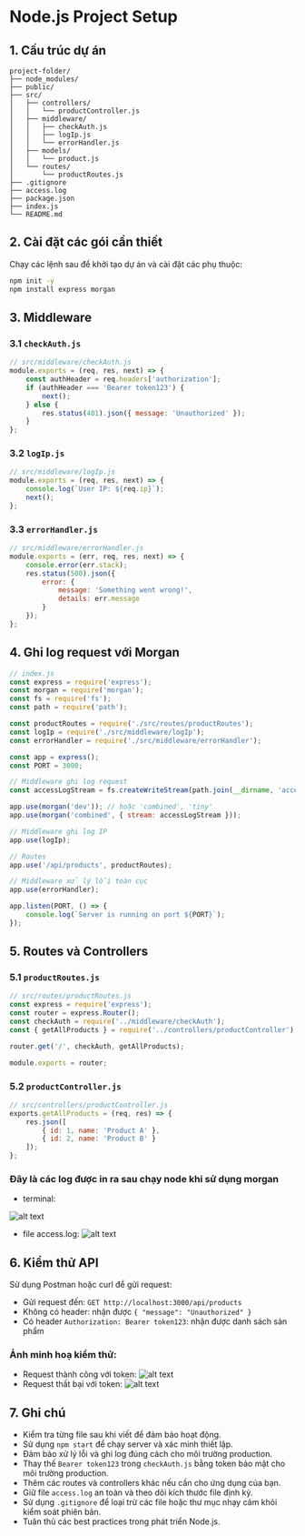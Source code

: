 # Node.js Project Setup

## 1. Cấu trúc dự án

```
project-folder/
├── node_modules/
├── public/
├── src/
│   ├── controllers/
│   │   └── productController.js
│   ├── middleware/
│   │   ├── checkAuth.js
│   │   ├── logIp.js
│   │   └── errorHandler.js
│   ├── models/
│   │   └── product.js
│   └── routes/
│       └── productRoutes.js
├── .gitignore
├── access.log
├── package.json
├── index.js
└── README.md
```

## 2. Cài đặt các gói cần thiết

Chạy các lệnh sau để khởi tạo dự án và cài đặt các phụ thuộc:

```bash
npm init -y
npm install express morgan
```

## 3. Middleware

### 3.1 `checkAuth.js`

```javascript
// src/middleware/checkAuth.js
module.exports = (req, res, next) => {
    const authHeader = req.headers['authorization'];
    if (authHeader === 'Bearer token123') {
        next();
    } else {
        res.status(401).json({ message: 'Unauthorized' });
    }
};
```

### 3.2 `logIp.js`

```javascript
// src/middleware/logIp.js
module.exports = (req, res, next) => {
    console.log(`User IP: ${req.ip}`);
    next();
};
```

### 3.3 `errorHandler.js`

```javascript
// src/middleware/errorHandler.js
module.exports = (err, req, res, next) => {
    console.error(err.stack);
    res.status(500).json({
        error: {
            message: 'Something went wrong!',
            details: err.message
        }
    });
};
```

## 4. Ghi log request với Morgan

```javascript
// index.js
const express = require('express');
const morgan = require('morgan');
const fs = require('fs');
const path = require('path');

const productRoutes = require('./src/routes/productRoutes');
const logIp = require('./src/middleware/logIp');
const errorHandler = require('./src/middleware/errorHandler');

const app = express();
const PORT = 3000;

// Middleware ghi log request
const accessLogStream = fs.createWriteStream(path.join(__dirname, 'access.log'), { flags: 'a' });

app.use(morgan('dev')); // hoặc 'combined', 'tiny'
app.use(morgan('combined', { stream: accessLogStream }));

// Middleware ghi log IP
app.use(logIp);

// Routes
app.use('/api/products', productRoutes);

// Middleware xử lý lỗi toàn cục
app.use(errorHandler);

app.listen(PORT, () => {
    console.log(`Server is running on port ${PORT}`);
});
```

## 5. Routes và Controllers

### 5.1 `productRoutes.js`

```javascript
// src/routes/productRoutes.js
const express = require('express');
const router = express.Router();
const checkAuth = require('../middleware/checkAuth');
const { getAllProducts } = require('../controllers/productController');

router.get('/', checkAuth, getAllProducts);

module.exports = router;
```

### 5.2 `productController.js`

```javascript
// src/controllers/productController.js
exports.getAllProducts = (req, res) => {
    res.json([
        { id: 1, name: 'Product A' },
        { id: 2, name: 'Product B' }
    ]);
};
```
### Đây là các log được in ra  sau chạy node khi sử dụng morgan
- terminal:

![alt text](screenshot/image2.png)

- file access.log:
![alt text](screenshot/image3.png)
## 6. Kiểm thử API

Sử dụng Postman hoặc curl để gửi request:

- Gửi request đến: `GET http://localhost:3000/api/products`
- Không có header: nhận được `{ "message": "Unauthorized" }`
- Có header `Authorization: Bearer token123`: nhận được danh sách sản phẩm

### Ảnh minh hoạ kiểm thử:

- Request thành công với token:
  ![alt text](screenshot/image-1.png)
- Request thất bại với token:
  ![alt text](screenshot/image.png)

## 7. Ghi chú

- Kiểm tra từng file sau khi viết để đảm bảo hoạt động.
- Sử dụng `npm start` để chạy server và xác minh thiết lập.
- Đảm bảo xử lý lỗi và ghi log đúng cách cho môi trường production.
- Thay thế `Bearer token123` trong `checkAuth.js` bằng token bảo mật cho môi trường production.
- Thêm các routes và controllers khác nếu cần cho ứng dụng của bạn.
- Giữ file `access.log` an toàn và theo dõi kích thước file định kỳ.
- Sử dụng `.gitignore` để loại trừ các file hoặc thư mục nhạy cảm khỏi kiểm soát phiên bản.
- Tuân thủ các best practices trong phát triển Node.js.